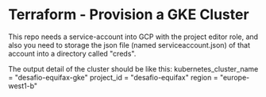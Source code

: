 # Terraform - Provision a GKE Cluster

This repo needs a service-account into GCP with the project editor role, and also you need to storage the json file (named serviceaccount.json) of that account into a directory called "creds".

The output detail of the cluster should be like this:
kubernetes_cluster_name = "desafio-equifax-gke"
project_id = "desafio-equifax"
region = "europe-west1-b" 